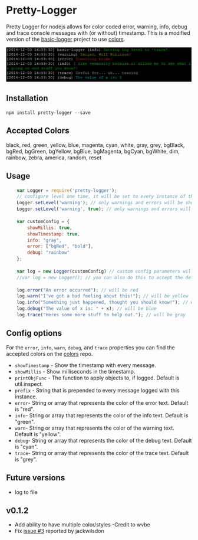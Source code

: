 Pretty-Logger
============

Pretty Logger for nodejs allows for color coded error, warning, info, debug and trace console messages with (or without) timestamp.
This is a modified version of the [basic-logger](https://github.com/sbsoftware/node-basic-logger) project to use [colors](https://github.com/marak/colors.js/). 

<img src="https://raw.githubusercontent.com/LukePammant/pretty-logger/master/screenshots/info.png" alt="Screenshot of pretty logger in action" />

Installation
------------

	npm install pretty-logger --save

Accepted Colors
---------------

black, red, green, yellow, blue, magenta, cyan, white, gray, grey, bgBlack, bgRed, bgGreen, bgYellow, bgBlue, bgMagenta, bgCyan, bgWhite, dim, rainbow, zebra, america, random, reset

Usage
-----
```JavaScript
	var Logger = require('pretty-logger');
	// configure level one time, it will be set to every instance of the logger
	Logger.setLevel('warning'); // only warnings and errors will be shown
	Logger.setLevel('warning', true); // only warnings and errors will be shown and no message about the level change will be printed

	var customConfig = {
		showMillis: true,
		showTimestamp: true,
		info: "gray",
		error: ["bgRed", "bold"],
        debug: "rainbow"
	};

	var log = new Logger(customConfig) // custom config parameters will be used, defaults will be used for the other parameters
	//var log = new Logger(); // you can also do this to accept the defaults

	log.error("An error occurred"); // will be red
	log.warn("I've got a bad feeling about this!"); // will be yellow
	log.info("Something just happened, thought you should know!"); // will be green
    log.debug("The value of x is: " + x); // will be blue
    log.trace("Heres some more stuff to help out."); // will be gray
```

Config options
--------------

For the `error`, `info`, `warn`, `debug`, and `trace` properties you can find the accepted colors on the [colors](https://github.com/marak/colors.js/) repo.

* `showTimestamp` - Show the timestamp with every message.
* `showMillis` - Show milliseconds in the timestamp.
* `printObjFunc` - The function to apply objects to, if logged. Default is util.inspect.
* `prefix` - String that is prepended to every message logged with this instance.
* `error`- String or array that represents the color of the error text. Default is "red". 
* `info`- String or array that represents the color of the info text. Default is "green".
* `warn`- String or array that represents the color of the warning text. Default is "yellow".
* `debug`- String or array that represents the color of the debug text. Default is "cyan".
* `trace`- String or array that represents the color of the trace text. Default is "grey".


Future versions
---------------

* log to file


v0.1.2
---------------
* Add ability to have multiple color/styles -Credit to wvbe
* Fix [issue #3](https://github.com/LukePammant/pretty-logger/issues/3) reported by jackwilsdon